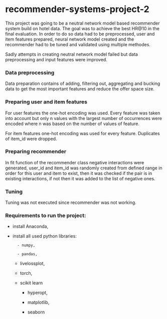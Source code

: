 

# recommender-systems-project-2

This  project  was going to be a neutral network model based  recommender system  build on hotel data. The goal was to achieve the best HR@10 in the final  evaluation. In order to do so data had to be preprocessed, user and item  features  prepared, neural network model created and the  recommender  had to be tuned and validated  using  multiple  methodes.  

Sadly attempts in creating neutral network model failed but data preprocessing and input features were improved.
  

### Data preprocessing  

Data preparation  contains  of adding, filtering out, aggregating  and bucking  data to get the most important  features and reduce the offer  space  size.  

  

### Preparing  user and item  features  

For user  features the one-hot encoding was used. Every  feature was taken  into  account but only  n values with the largest  number of occurrences  were  encoded  where n was based on the number of values  of  feature.  

  

For item  features one-hot encoding was used for every  feature. Duplicates of  item_id  were  dropped.  

  

 

### Preparing  recommender  

In fit  function  of the recommender  class  negative  interactions  were  generated, user_id and item_id was randomly  created  from defined  range in order for this  user and item to exist, then  it was checked  if the pair  is  in existing interactions, if not then  it was added to the list of negative  ones.   

  

 

### Tuning  

Tuning was not executed since recommender was not working. 

  

  



### Requirements to run the project: 

- install Anaconda, 

- install all used python libraries: 

        - numpy, 

        - pandas,

  	- livelossplot,
 
  	- torch,
 
  	- scikit learn 

        - hyperopt, 

        - matplotlib, 

        - seaborn
  

